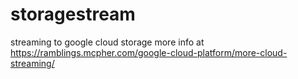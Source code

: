 # storagestream
streaming to google cloud storage
more info at https://ramblings.mcpher.com/google-cloud-platform/more-cloud-streaming/
